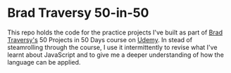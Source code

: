 # Brad Traversy 50-in-50

This repo holds the code for the practice projects I've built as part of [Brad Traversy's](https://www.traversymedia.com/) 50 Projects in 50 Days course on [Udemy](www.udemy.com/course/50-projects-50-days/).
In stead of steamrolling through the course, I use it intermittently to revise what I've learnt about JavaScript and to give me a deeper understanding of how the language can be applied.

